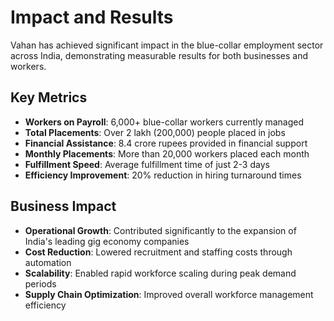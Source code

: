 # Impact and Results

Vahan has achieved significant impact in the blue-collar employment sector across India, demonstrating measurable results for both businesses and workers.

## Key Metrics

- **Workers on Payroll**: 6,000+ blue-collar workers currently managed
- **Total Placements**: Over 2 lakh (200,000) people placed in jobs
- **Financial Assistance**: 8.4 crore rupees provided in financial support
- **Monthly Placements**: More than 20,000 workers placed each month
- **Fulfillment Speed**: Average fulfillment time of just 2-3 days
- **Efficiency Improvement**: 20% reduction in hiring turnaround times

## Business Impact

- **Operational Growth**: Contributed significantly to the expansion of India's leading gig economy companies
- **Cost Reduction**: Lowered recruitment and staffing costs through automation
- **Scalability**: Enabled rapid workforce scaling during peak demand periods
- **Supply Chain Optimization**: Improved overall workforce management efficiency
